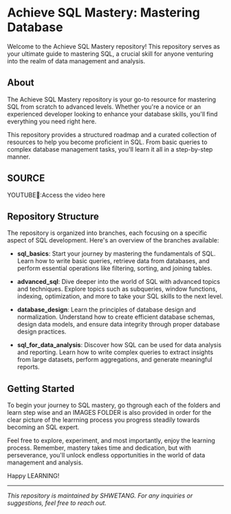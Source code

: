 # Achieve SQL Mastery: Mastering Database

Welcome to the Achieve SQL Mastery repository! This repository serves as your ultimate guide to mastering SQL, a crucial skill for anyone venturing into the realm of data management and analysis.

## About

The Achieve SQL Mastery repository is your go-to resource for mastering SQL from scratch to advanced levels. Whether you're a novice or an experienced developer looking to enhance your database skills, you'll find everything you need right here.

This repository provides a structured roadmap and a curated collection of resources to help you become proficient in SQL. From basic queries to complex database management tasks, you'll learn it all in a step-by-step manner.

## SOURCE
YOUTUBE🎥:Access the video here




## Repository Structure

The repository is organized into branches, each focusing on a specific aspect of SQL development. Here's an overview of the branches available:

- **sql_basics**: Start your journey by mastering the fundamentals of SQL. Learn how to write basic queries, retrieve data from databases, and perform essential operations like filtering, sorting, and joining tables.

- **advanced_sql**: Dive deeper into the world of SQL with advanced topics and techniques. Explore topics such as subqueries, window functions, indexing, optimization, and more to take your SQL skills to the next level.

- **database_design**: Learn the principles of database design and normalization. Understand how to create efficient database schemas, design data models, and ensure data integrity through proper database design practices.

- **sql_for_data_analysis**: Discover how SQL can be used for data analysis and reporting. Learn how to write complex queries to extract insights from large datasets, perform aggregations, and generate meaningful reports.

## Getting Started

To begin your journey to SQL mastery, go thgrough each of the folders and learn step wise and an IMAGES FOLDER is also provided in order for the clear picture of the learrning process  you progress steadily towards becoming an SQL expert.

Feel free to explore, experiment, and most importantly, enjoy the learning process. Remember, mastery takes time and dedication, but with perseverance, you'll unlock endless opportunities in the world of data management and analysis.

Happy LEARNING!

---
*This repository is maintained by SHWETANG. For any inquiries or suggestions, feel free to reach out.*
